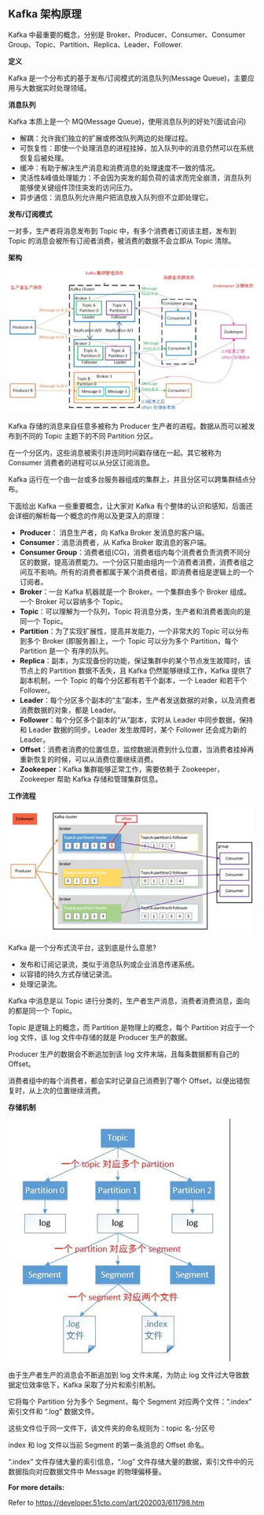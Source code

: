 ## Kafka 架构原理

Kafka 中最重要的概念，分别是 Broker、Producer、Consumer、Consumer Group、Topic、Partition、Replica、Leader、Follower.

**定义**

Kafka 是一个分布式的基于发布/订阅模式的消息队列(Message Queue)，主要应用与大数据实时处理领域。

**消息队列**

Kafka 本质上是一个 MQ(Message Queue)，使用消息队列的好处?(面试会问)

- 解耦：允许我们独立的扩展或修改队列两边的处理过程。
- 可恢复性：即使一个处理消息的进程挂掉，加入队列中的消息仍然可以在系统恢复后被处理。
- 缓冲：有助于解决生产消息和消费消息的处理速度不一致的情况。
- 灵活性&峰值处理能力：不会因为突发的超负荷的请求而完全崩溃，消息队列能够使关键组件顶住突发的访问压力。
- 异步通信：消息队列允许用户把消息放入队列但不立即处理它。

**发布/订阅模式**

一对多，生产者将消息发布到 Topic 中，有多个消费者订阅该主题，发布到 Topic 的消息会被所有订阅者消费，被消费的数据不会立即从 Topic 清除。

**架构**

![overview](../_images/kafka-overview.jpg)

Kafka 存储的消息来自任意多被称为 Producer 生产者的进程。数据从而可以被发布到不同的 Topic 主题下的不同 Partition 分区。

在一个分区内，这些消息被索引并连同时间戳存储在一起。其它被称为 Consumer 消费者的进程可以从分区订阅消息。

Kafka 运行在一个由一台或多台服务器组成的集群上，并且分区可以跨集群结点分布。

下面给出 Kafka 一些重要概念，让大家对 Kafka 有个整体的认识和感知，后面还会详细的解析每一个概念的作用以及更深入的原理：

- **Producer**： 消息生产者，向 Kafka Broker 发消息的客户端。
- **Consumer**：消息消费者，从 Kafka Broker 取消息的客户端。
- **Consumer Group**：消费者组(CG)，消费者组内每个消费者负责消费不同分区的数据，提高消费能力。一个分区只能由组内一个消费者消费，消费者组之间互不影响。所有的消费者都属于某个消费者组，即消费者组是逻辑上的一个订阅者。
- **Broker**：一台 Kafka 机器就是一个 Broker。一个集群由多个 Broker 组成。一个 Broker 可以容纳多个 Topic。
- **Topic**：可以理解为一个队列，Topic 将消息分类，生产者和消费者面向的是同一个 Topic。
- **Partition**：为了实现扩展性，提高并发能力，一个非常大的 Topic 可以分布到多个 Broker (即服务器)上，一个 Topic 可以分为多个 Partition，每个 Partition 是一个 有序的队列。
- **Replica**：副本，为实现备份的功能，保证集群中的某个节点发生故障时，该节点上的 Partition 数据不丢失，且 Kafka 仍然能够继续工作，Kafka 提供了副本机制，一个 Topic 的每个分区都有若干个副本，一个 Leader 和若干个 Follower。
- **Leader**：每个分区多个副本的“主”副本，生产者发送数据的对象，以及消费者消费数据的对象，都是 Leader。
- **Follower**：每个分区多个副本的“从”副本，实时从 Leader 中同步数据，保持和 Leader 数据的同步。Leader 发生故障时，某个 Follower 还会成为新的 Leader。
- **Offset**：消费者消费的位置信息，监控数据消费到什么位置，当消费者挂掉再重新恢复的时候，可以从消费位置继续消费。
- **Zookeeper**：Kafka 集群能够正常工作，需要依赖于 Zookeeper，Zookeeper 帮助 Kafka 存储和管理集群信息。

**工作流程**

![workflow](../_images/kafka-workflow.jpg)

Kafka 是一个分布式流平台，这到底是什么意思?

- 发布和订阅记录流，类似于消息队列或企业消息传递系统。
- 以容错的持久方式存储记录流。
- 处理记录流。

Kafka 中消息是以 Topic 进行分类的，生产者生产消息，消费者消费消息，面向的都是同一个 Topic。

Topic 是逻辑上的概念，而 Partition 是物理上的概念，每个 Partition 对应于一个 log 文件，该 log 文件中存储的就是 Producer 生产的数据。

Producer 生产的数据会不断追加到该 log 文件末端，且每条数据都有自己的 Offset。

消费者组中的每个消费者，都会实时记录自己消费到了哪个 Offset，以便出错恢复时，从上次的位置继续消费。

**存储机制**

![storage](../_images/kafka-storage.jpg)

由于生产者生产的消息会不断追加到 log 文件末尾，为防止 log 文件过大导致数据定位效率低下，Kafka 采取了分片和索引机制。

它将每个 Partition 分为多个 Segment，每个 Segment 对应两个文件：“.index” 索引文件和 “.log” 数据文件。

这些文件位于同一文件下，该文件夹的命名规则为：topic 名-分区号

index 和 log 文件以当前 Segment 的第一条消息的 Offset 命名。

“.index” 文件存储大量的索引信息，“.log” 文件存储大量的数据，索引文件中的元数据指向对应数据文件中 Message 的物理偏移量。


**For more details:** 

Refer to https://developer.51cto.com/art/202003/611798.htm


